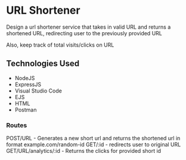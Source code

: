 # URL Shortener

Design a url shortener service that takes in valid URL and returns a shortened URL, redirecting user to the
previously provided URL

Also, keep track of total visits/clicks on URL

## Technologies Used
- NodeJS
- ExpressJS
- Visual Studio Code
- EJS
- HTML
- Postman

### Routes

POST/URL - Generates a new short url and returns the shortened url in format example.com/random-id
GET/:id - redirects user to original URL
GET/URL/analytics/:id - Returns the clicks for provided short id
